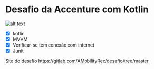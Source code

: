 # Desafio da Accenture com Kotlin
![alt text](https://github.com/mizaelmfs/DesafioAccKotlin/blob/master/app/src/main/res/raw/gif.gif "Gif")

- [x] kotlin
- [x] MVVM
- [x] Verificar-se tem conexão com internet
- [x] Junit

Site do desafio https://gitlab.com/AMobilityRec/desafio/tree/master

